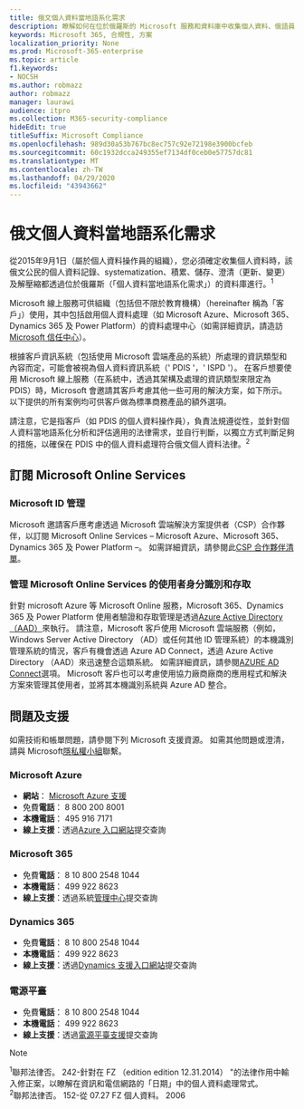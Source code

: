 ```yaml
---
title: 俄文個人資料當地語系化需求
description: 瞭解如何在位於俄羅斯的 Microsoft 服務和資料庫中收集個人資料、俄語員工的個人資料記錄、systematization、積累、儲存、澄清及解壓縮。
keywords: Microsoft 365, 合規性, 方案
localization_priority: None
ms.prod: Microsoft-365-enterprise
ms.topic: article
f1.keywords:
- NOCSH
ms.author: robmazz
author: robmazz
manager: laurawi
audience: itpro
ms.collection: M365-security-compliance
hideEdit: true
titleSuffix: Microsoft Compliance
ms.openlocfilehash: 989d30a53b767bc8ec757c92e72198e3900bcfeb
ms.sourcegitcommit: 60c1932dcca249355ef7134df0ceb0e57757dc81
ms.translationtype: MT
ms.contentlocale: zh-TW
ms.lasthandoff: 04/29/2020
ms.locfileid: "43943662"
---
```

# <a name="russian-personal-data-localization-requirements"></a>俄文個人資料當地語系化需求

從2015年9月1日（屬於個人資料操作員的組織），您必須確定收集個人資料時，該俄文公民的個人資料記錄、systematization、積累、儲存、澄清（更新、變更）及解壓縮都透過位於俄羅斯（「個人資料當地語系化需求」）的資料庫進行。<sup>1</sup>

Microsoft 線上服務可供組織（包括但不限於教育機構）（hereinafter 稱為「客戶」）使用，其中包括啟用個人資料處理（如 Microsoft Azure、Microsoft 365、Dynamics 365 及 Power Platform）的資料處理中心（如需詳細資訊，請造訪[Microsoft 信任中心](https://www.microsoft.com/trust-center)）。

根據客戶資訊系統（包括使用 Microsoft 雲端產品的系統）所處理的資訊類型和內容而定，可能會被視為個人資料資訊系統（' PDIS '，' ISPD '）。 在客戶想要使用 Microsoft 線上服務（在系統中，透過其架構及處理的資訊類型來限定為 PDIS）時，Microsoft 會邀請其客戶考慮其他一些可用的解決方案，如下所示。 以下提供的所有案例均可供客戶做為標準商務產品的額外選項。

請注意，它是指客戶（如 PDIS 的個人資料操作員），負責法規遵從性，並針對個人資料當地語系化分析和評估適用的法律需求，並自行判斷，以獨立方式判斷足夠的措施，以確保在 PDIS 中的個人資料處理符合俄文個人資料法律。<sup>2</sup>

## <a name="subscribing-to-microsoft-online-services"></a>訂閱 Microsoft Online Services

### <a name="microsoft-id-management"></a>Microsoft ID 管理

Microsoft 邀請客戶應考慮透過 Microsoft 雲端解決方案提供者（CSP）合作夥伴，以訂閱 Microsoft Online Services – Microsoft Azure、Microsoft 365、Dynamics 365 及 Power Platform –。 如需詳細資訊，請參閱此[CSP 合作夥伴清單](https://pinpoint.microsoft.com/search?type=services&campaign=691)。

### <a name="managing-user-identity-and-access-for-microsoft-online-services"></a>管理 Microsoft Online Services 的使用者身分識別和存取

針對 microsoft Azure 等 Microsoft Online 服務，Microsoft 365、Dynamics 365 及 Power Platform 使用者驗證和存取管理是透過[Azure Active Directory （AAD）](https://azure.microsoft.com/services/active-directory/)來執行。 請注意，Microsoft 客戶使用 Microsoft 雲端服務（例如，Windows Server Active Directory （AD）或任何其他 ID 管理系統）的本機識別管理系統的情況，客戶有機會透過 Azure AD Connect，透過 Azure Active Directory （AAD）來迅速整合這類系統。 如需詳細資訊，請參閱[AZURE AD Connect](https://docs.microsoft.com/azure/active-directory/cloud-provisioning/)選項。 Microsoft 客戶也可以考慮使用協力廠商廠商的應用程式和解決方案來管理其使用者，並將其本機識別系統與 Azure AD 整合。

## <a name="questions-and-support"></a>問題及支援

如需技術和帳單問題，請參閱下列 Microsoft 支援資源。 如需其他問題或澄清，請與 Microsoft[隱私權小組](https://support.microsoft.com/gp/privacy-page)聯繫。

### <a name="microsoft-azure"></a>Microsoft Azure

- **網站**： [Microsoft Azure 支援](https://aka.ms/GetAzureSupport)
- 免費**電話**： 8 800 200 8001
- **本機電話**： 495 916 7171
- **線上支援**：透過[Azure 入口網站](https://portal.azure.com)提交查詢

### <a name="microsoft-365"></a>Microsoft 365

- 免費**電話**： 8 10 800 2548 1044
- **本機電話**： 499 922 8623
- **線上支援**：透過系統[管理中心](https://portal.office.com/)提交查詢

### <a name="dynamics-365"></a>Dynamics 365

- 免費**電話**： 8 10 800 2548 1044
- **本機電話**： 499 922 8623
- **線上支援**：透過[Dynamics 支援入口網站](https://dynamics.microsoft.com/support/)提交查詢

### <a name="power-platform"></a>電源平臺

- 免費**電話**： 8 10 800 2548 1044
- **本機電話**： 499 922 8623
- **線上支援**：透過[電源平臺支援](https://docs.microsoft.com/power-platform/admin/get-help-support)提交查詢

> [!NOTE]
> <sup>1</sup>聯邦法律否。 242-針對在 FZ （edition edition 12.31.2014） "的法律作用中輸入修正案，以瞭解在資訊和電信網路的「日期」中的個人資料處理常式。 <br>
> <sup>2</sup>聯邦法律否。 152-從 07.27 FZ 個人資料。 2006<br>
